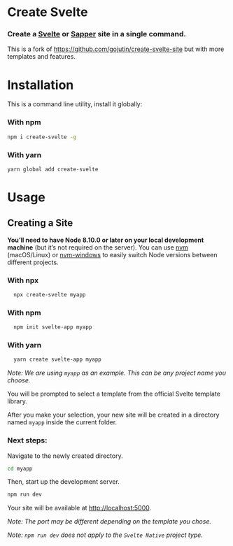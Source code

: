 # Create Svelte

### Create a [Svelte](https://svelte.dev/) or [Sapper](https://sapper.svelte.dev/) site in a single command.

This is a fork of https://github.com/gojutin/create-svelte-site but with more templates and features.

# Installation

This is a command line utility, install it globally:

### With npm

```sh
npm i create-svelte -g
```

### With yarn

```sh
yarn global add create-svelte
```

# Usage

## Creating a Site

**You’ll need to have Node 8.10.0 or later on your local development machine** (but it’s not required on the server). You can use [nvm](https://github.com/creationix/nvm#installation) (macOS/Linux) or [nvm-windows](https://github.com/coreybutler/nvm-windows#node-version-manager-nvm-for-windows) to easily switch Node versions between different projects.

### With npx

```sh
  npx create-svelte myapp
```

### With npm

```sh
  npm init svelte-app myapp
```

### With yarn

```sh
  yarn create svelte-app myapp
```

_Note: We are using `myapp` as an example. This can be any project name you choose._

You will be prompted to select a template from the official Svelte template library.

After you make your selection, your new site will be created in a directory named `myapp` inside the current folder.

### Next steps:

Navigate to the newly created directory.

```sh
cd myapp
```

Then, start up the development server.

```sh
npm run dev
```

Your site will be available at [http://localhost:5000](http://localhost:5000).

_Note: The port may be different depending on the template you chose._

_Note: `npm run dev` does not apply to the `Svelte Native` project type._
